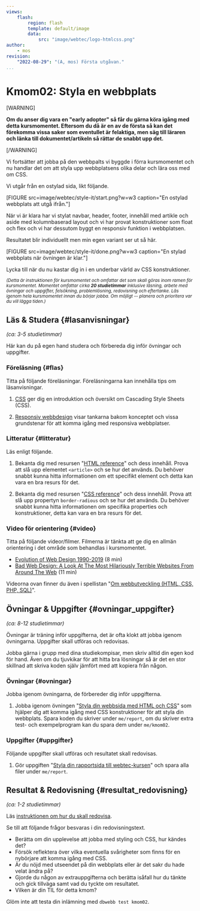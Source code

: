 ```yaml
---
views:
    flash:
        region: flash
        template: default/image
        data:
            src: "image/webtec/logo-htmlcss.png"
author:
    - mos
revision:
    "2022-08-29": "(A, mos) Första utgåvan."
...
```

Kmom02: Styla en webbplats
==================================

[WARNING]

**Om du anser dig vara en "early adopter" så får du gärna köra igång med detta kursmomentet. Eftersom du då är en av de första så kan det förekomma vissa saker som eventullet är felaktiga, men säg till läraren och länka till dokumentet/artikeln så rättar de snabbt upp det.**

[/WARNING]

Vi fortsätter att jobba på den webbpalts vi byggde i förra kursmomentet och nu handlar det om att styla upp webbplatsens olika delar och lära oss med om CSS.

Vi utgår från en ostylad sida, likt följande.

[FIGURE src=image/webtec/style-it/start.png?w=w3 caption="En ostylad webbplats att utgå ifrån."]

När vi är klara har vi stylat navbar, header, footer, innehåll med artikle och aside med kolumnbaserad layout och vi har provat konstruktioner som float och flex och vi har dessutom byggt en responsiv funktion i webbplatsen.

Resultatet blir individuellt men min egen variant ser ut så här.

[FIGURE src=image/webtec/style-it/done.png?w=w3 caption="En stylad webbplats när övningen är klar."]

Lycka till när du nu kastar dig in i en underbar värld av CSS konstruktioner.

<small><i>(Detta är instruktionen för kursmomentet och omfattar det som skall göras inom ramen för kursmomentet. Momentet omfattar cirka **20 studietimmar** inklusive läsning, arbete med övningar och uppgifter, felsökning, problemlösning, redovisning och eftertanke. Läs igenom hela kursmomentet innan du börjar jobba. Om möjligt -- planera och prioritera var du vill lägga tiden.)</i></small>



Läs & Studera  {#lasanvisningar}
---------------------------------

*(ca: 3-5 studietimmar)*

Här kan du på egen hand studera och förbereda dig inför övningar och uppgifter.



### Föreläsning {#flas}

Titta på följande föreläsningar. Föreläsningarna kan innehålla tips om läsanvisningar.

1. [CSS](./../forelasning/css) ger dig en introduktion och översikt om Cascading Style Sheets (CSS).

1. [Responsiv webbdesign](./../forelasning/responsiv-webbdesign) visar tankarna bakom konceptet och vissa grundstenar för att komma igång med responsiva webbplatser.



### Litteratur  {#litteratur}

Läs enligt följande.

1. Bekanta dig med resursen "[HTML reference](https://developer.mozilla.org/en-US/docs/Web/HTML/Reference)" och dess innehåll. Prova att slå upp elementet `<article>` och se hur det används. Du behöver snabbt kunna hitta informationen om ett specifikt element och detta kan vara en bra resurs för det.

1. Bekanta dig med resursen "[CSS reference](https://developer.mozilla.org/en-US/docs/Web/CSS/Reference)" och dess innehåll. Prova att slå upp propertyn `border-radious` och se hur det används. Du behöver snabbt kunna hitta informationen om specifika properties och konstruktioner, detta kan vara en bra resurs för det.



### Video för orientering {#video}

Titta på följande videor/filmer. Filmerna är tänkta att ge dig en allmän orientering i det område som behandlas i kursmomentet.

* [Evolution of Web Design 1990-2019](https://www.youtube.com/watch?v=XYTwYmOjqQs) (8 min)
* [Bad Web Design: A Look At The Most Hilariously Terrible Websites From Around The Web](https://www.youtube.com/watch?v=6befMTTTTRQ) (11 min)

Videorna ovan finner du även i spellistan "[Om webbutveckling (HTML, CSS, PHP, SQL)](https://www.youtube.com/playlist?list=PLKtP9l5q3ce-Qp6DTS_2s6q-Br66ufoWc)".



Övningar & Uppgifter  {#ovningar_uppgifter}
-------------------------------------------

*(ca: 8-12 studietimmar)*

Övningar är träning inför uppgifterna, det är ofta klokt att jobba igenom övningarna. Uppgifter skall utföras och redovisas.

Jobba gärna i grupp med dina studiekompisar, men skriv alltid din egen kod för hand. Även om du tjuvkikar för att hitta bra lösningar så är det en stor skillnad att skriva koden själv jämfört med att kopiera från någon.



### Övningar {#ovningar}

Jobba igenom övningarna, de förbereder dig inför uppgifterna.

1. Jobba igenom övningen "[Styla din webbsida med HTML och CSS](kunskap/styla-din-webbsida-med-html-och-css)" som hjälper dig att komma igång med CSS konstruktioner för att styla din webbplats. Spara koden du skriver under `me/report`, om du skriver extra test- och exempelprogram kan du spara dem under `me/kmom02`.



### Uppgifter {#uppgifter}

Följande uppgifter skall utföras och resultatet skall redovisas.

1. Gör uppgiften "[Styla din rapportsida till webtec-kursen](uppgift/styla-din-rapport-sida-till-webtec-kursen)" och spara alla filer under `me/report`.



<!--
### Överkurs och extra uppgifter {#extra}

Här följer extra uppgifter som du kan utföra för att lära dig mer, om du har tid, lust och energi.

* Prova att skapa en "dark mode" av din webbplats, förutsatt att den är ljus. Annars får du skapa en ljus version av din mörka webbplats. Det finns ett exempel i ditt kursrepo under `example/css/dark_mode` som visar hur du kan skapa och växla mellan en mörk och ljus version av din webbplats. Integrera liknande funktionalitet i din `me/report`.

* När man bygger en responsiv webbplats kan man också behöva en responsiv meny som anpassar sig efter webbläsarens bredd. Studera exempelkoden under ditt kursrepo `example/css/responsiv_menu` och försök sedan att lägga till en motsvarande responsiv meny i din `me/report`.
-->



Resultat & Redovisning  {#resultat_redovisning}
-----------------------------------------------

*(ca: 1-2 studietimmar)*

Läs [instruktionen om hur du skall redovisa](./../redovisa).

Se till att följande frågor besvaras i din redovisningstext.

* Berätta om din upplevelse att jobba med styling och CSS, hur kändes det?
* Försök reflektera över vilka eventuella svårigheter som finns för en nybörjare att komma igång med CSS.
* Är du nöjd med utseendet på din webbplats eller är det sakr du hade velat ändra på?
* Gjorde du någon av extrauppgifterna och berätta isåfall hur du tänkte och gick tillväga samt vad du tyckte om resultatet.
* Vilken är din TIL för detta kmom?

Glöm inte att testa din inlämning med `dbwebb test kmom02`.
